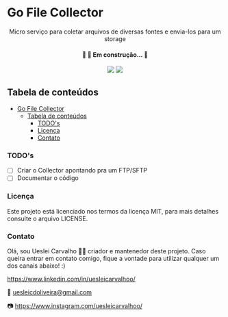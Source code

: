 # Go File Collector

<p align="center">Micro serviço para coletar arquivos de diversas fontes e envia-los para um storage</p>

<h4 align="center"> 🚧  🚀 Em construção...  🚧 </h4>

<p align="center">
<img src="https://img.shields.io/static/v1?label=License&message=MIT&color=7159c1&plastic"/>
<img src="https://img.shields.io/static/v1?label=Version&message=0.0.0&color=7159c1&plastic"/>
</p>

## Tabela de conteúdos

- [Go File Collector](#go-file-collector)
  - [Tabela de conteúdos](#tabela-de-conteúdos)
    - [TODO's](#todos)
    - [Licença](#licença)
    - [Contato](#contato)

### TODO's

- [ ] Criar o Collector apontando pra um FTP/SFTP
- [ ] Documentar o código

### Licença

Este projeto está licenciado nos termos da licença MIT, para mais detalhes consulte o arquivo LICENSE.

### Contato

Olá, sou Ueslei Carvalho 👋🏻 criador e mantenedor deste projeto. Caso queira entrar em contato comigo, fique a vontade para utilizar qualquer um dos canais abaixo! :)

https://www.linkedin.com/in/uesleicarvalhoo/

📧 uesleicdoliveira@gmail.com

📷 https://www.instagram.com/uesleicarvalhoo/
